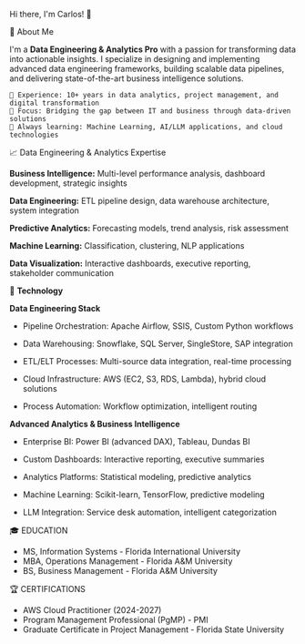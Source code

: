 Hi there, I'm Carlos! 👋

🚀 About Me

I'm a **Data Engineering & Analytics Pro** with a passion for transforming data into actionable insights. I specialize in designing and implementing advanced data engineering frameworks, building scalable data pipelines, and delivering state-of-the-art business intelligence solutions.

    💼 Experience: 10+ years in data analytics, project management, and digital transformation
    🎯 Focus: Bridging the gap between IT and business through data-driven solutions
    🌱 Always learning: Machine Learning, AI/LLM applications, and cloud technologies

📈 Data Engineering & Analytics Expertise

**Business Intelligence:** Multi-level performance analysis, dashboard development, strategic insights

**Data Engineering:** ETL pipeline design, data warehouse architecture, system integration

**Predictive Analytics:** Forecasting models, trend analysis, risk assessment

**Machine Learning:** Classification, clustering, NLP applications

**Data Visualization:** Interactive dashboards, executive reporting, stakeholder communication

🔬 **Technology**

**Data Engineering Stack**

- Pipeline Orchestration: Apache Airflow, SSIS, Custom Python workflows

- Data Warehousing: Snowflake, SQL Server, SingleStore, SAP integration

- ETL/ELT Processes: Multi-source data integration, real-time processing

- Cloud Infrastructure: AWS (EC2, S3, RDS, Lambda), hybrid cloud solutions

- Process Automation: Workflow optimization, intelligent routing


**Advanced Analytics & Business Intelligence**

- Enterprise BI: Power BI (advanced DAX), Tableau, Dundas BI

- Custom Dashboards: Interactive reporting, executive summaries

- Analytics Platforms: Statistical modeling, predictive analytics

- Machine Learning: Scikit-learn, TensorFlow, predictive modeling

- LLM Integration: Service desk automation, intelligent categorization


🎓 EDUCATION
- MS, Information Systems - Florida International University
- MBA, Operations Management - Florida A&M University
- BS, Business Management - Florida A&M University

🏆 CERTIFICATIONS
- AWS Cloud Practitioner (2024-2027)
- Program Management Professional (PgMP) - PMI
- Graduate Certificate in Project Management - Florida State University